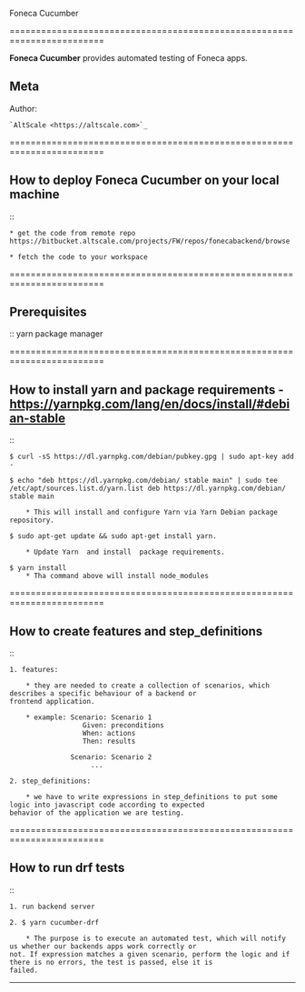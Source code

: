 Foneca Cucumber

========================================================================

**Foneca Cucumber** provides automated testing of Foneca apps.


Meta
-----

Author:

    `AltScale <https://altscale.com>`_

========================================================================

How to deploy Foneca Cucumber on your local machine
------------------------------------------------------------------------

::

    * get the code from remote repo https://bitbucket.altscale.com/projects/FW/repos/fonecabackend/browse

    * fetch the code to your workspace

========================================================================

Prerequisites
------------------------------------------------------------------------

::
    yarn package manager

========================================================================

How to install yarn and package requirements - https://yarnpkg.com/lang/en/docs/install/#debian-stable
------------------------------------------------------------------------

::

    $ curl -sS https://dl.yarnpkg.com/debian/pubkey.gpg | sudo apt-key add -

    $ echo "deb https://dl.yarnpkg.com/debian/ stable main" | sudo tee /etc/apt/sources.list.d/yarn.list deb https://dl.yarnpkg.com/debian/ stable main

        * This will install and configure Yarn via Yarn Debian package repository.

    $ sudo apt-get update && sudo apt-get install yarn.

        * Update Yarn  and install  package requirements.
        
    $ yarn install
        * Tha command above will install node_modules

========================================================================

How to create features and step_definitions
------------------------------------------------------------------------

::

    1. features:

        * they are needed to create a collection of scenarios, which describes a specific behaviour of a backend or
    frontend application.

        * example: Scenario: Scenario 1
                      Given: preconditions
                      When: actions
                      Then: results

                   Scenario: Scenario 2
                        ...

    2. step_definitions:

        * we have to write expressions in step_definitions to put some logic into javascript code according to expected
    behavior of the application we are testing.


========================================================================

How to run drf tests
------------------------------------------------------------------------

::

    1. run backend server

    2. $ yarn cucumber-drf

        * The purpose is to execute an automated test, which will notify us whether our backends apps work correctly or
    not. If expression matches a given scenario, perform the logic and if there is no errors, the test is passed, else it is
    failed.
------------------------------------------------------------------------



